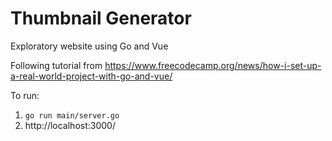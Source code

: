 # Thumbnail Generator

Exploratory website using Go and Vue

Following tutorial from https://www.freecodecamp.org/news/how-i-set-up-a-real-world-project-with-go-and-vue/

To run:

1. `go run main/server.go`
2. http://localhost:3000/